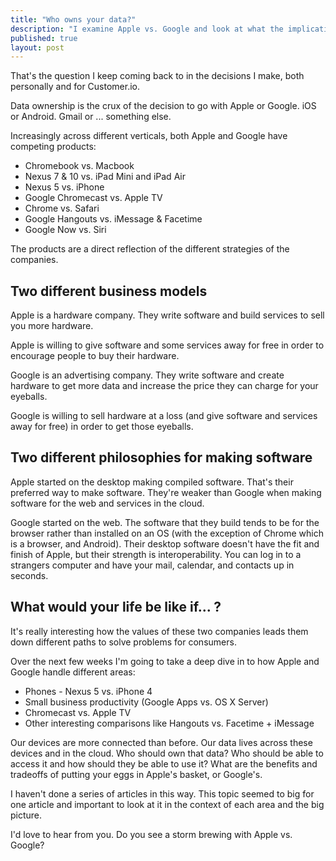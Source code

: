```yaml
---
title: "Who owns your data?"
description: "I examine Apple vs. Google and look at what the implications of going with one company are"
published: true
layout: post
---
```

That's the question I keep coming back to in the decisions I make, both personally and for Customer.io.

Data ownership is the crux of the decision to go with Apple or Google. iOS or Android. Gmail or ... something else.

Increasingly across different verticals, both Apple and Google have competing products:

* Chromebook vs. Macbook
* Nexus 7 & 10 vs. iPad Mini and iPad Air
* Nexus 5 vs. iPhone
* Google Chromecast vs. Apple TV
* Chrome vs. Safari
* Google Hangouts vs. iMessage & Facetime
* Google Now vs. Siri 

The products are a direct reflection of the different strategies of the companies.

## Two different business models

Apple is a hardware company. They write software and build services to sell you more hardware. 

Apple is willing to give software and some services away for free in order to encourage people to buy their hardware.

Google is an advertising company. They write software and create hardware to get more data and increase the price they can charge for your eyeballs.

Google is willing to sell hardware at a loss (and give software and services away for free) in order to get those eyeballs. 


## Two different philosophies for making software

Apple started on the desktop making compiled software. That's their preferred way to make software. They're weaker than Google when making software for the web and services in the cloud. 

Google started on the web. The software that they build tends to be for the browser rather than installed on an OS (with the exception of Chrome which is a browser, and Android). Their desktop software doesn't have the fit and finish of Apple, but their strength is interoperability. You can log in to a strangers computer and have your mail, calendar, and contacts up in seconds.

## What would your life be like if... ?

It's really interesting how the values of these two companies leads them down different paths to solve problems for consumers.

Over the next few weeks I'm going to take a deep dive in to how Apple and Google handle different areas:

* Phones - Nexus 5 vs. iPhone 4
* Small business productivity (Google Apps vs. OS X Server)
* Chromecast vs. Apple TV
* Other interesting comparisons like Hangouts vs. Facetime + iMessage 

Our devices are more connected than before. Our data lives across these devices and in the cloud. Who should own that data? Who should be able to access it and how should they be able to use it? What are the benefits and tradeoffs of putting your eggs in Apple's basket, or Google's.

I haven't done a series of articles in this way. This topic seemed to big for one article and important to look at it in the context of each area and the big picture.

I'd love to hear from you. Do you see a storm brewing with Apple vs. Google?
